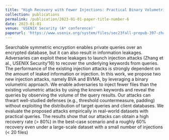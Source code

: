 ```yaml
---
title: "High Recovery with Fewer Injections: Practical Binary Volumetric Injection Attacks against Dynamic Searchable Encryption"
collection: publications
permalink: /publication/2023-01-01-paper-title-number-6
date: 2023-01-01
venue: 'USENIX Security (A* conference)'
paperurl: 'https://www.usenix.org/system/files/sec23fall-prepub-397-zhang-xianglong.pdf'
---
```


Searchable symmetric encryption enables private queries over an encrypted database, but it can also result in information leakages. Adversaries can exploit these leakages to launch injection attacks (Zhang et al., USENIX Security’16) to recover the underlying keywords from queries. The performance of the existing injection attacks is strongly dependent on the amount of leaked information or injection. In this work, we propose two new injection attacks, namely BVA and BVMA, by leveraging a binary volumetric approach. We enable adversaries to inject fewer files than the existing volumetric attacks by using the known keywords and reveal the queries by observing the volume of the query results. Our attacks can thwart well-studied defenses (e.g., threshold countermeasure, padding) without exploiting the distribution of target queries and client databases. We evaluate the proposed attacks empirically in real-world datasets with practical queries. The results show that our attacks can obtain a high recovery rate (> 80\%) in the best-case scenario and a roughly 60\% recovery even under a large-scale dataset with a small number of injections (< 20 files)


